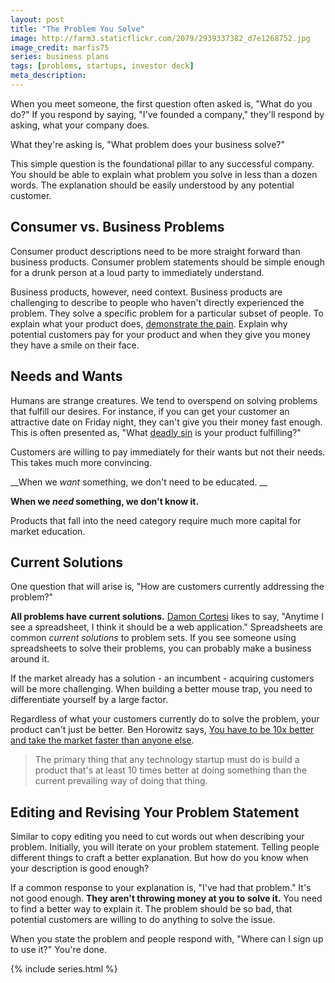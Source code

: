 ```yaml
---
layout: post
title: "The Problem You Solve"
image: http://farm3.staticflickr.com/2079/2939337382_d7e1268752.jpg
image_credit: marfis75
series: business plans
tags: [problems, startups, investor deck]
meta_description: 
---
```


When you meet someone, the first question often asked is, "What do you do?" If you respond by saying, "I've founded a company," they'll respond by asking, what your company does.

What they're asking is, "What problem does your business solve?"

This simple question is the foundational pillar to any successful company. You should be able to explain what problem you solve in less than a dozen words. The explanation should be easily understood by any potential customer. 

## Consumer vs. Business Problems
Consumer product descriptions need to be more straight forward than business products. Consumer problem statements should be simple enough for a drunk person at a loud party to immediately understand.

Business products, however, need context. Business products are challenging to describe to people who haven't directly experienced the problem. They solve a specific problem for a particular subset of people. To explain what your product does, [demonstrate the pain][4]. Explain why potential customers pay for your product and when they give you money they have a smile on their face.

## Needs and Wants
Humans are strange creatures. We tend to overspend on solving problems that fulfill our desires. For instance, if you can get your customer an attractive date on Friday night, they can't give you their money fast enough. This is often presented as, "What [deadly sin][1] is your product fulfilling?"  

Customers are willing to pay immediately for their wants but not their needs. This takes much more convincing. 

__When we _want_ something, we don't need to be educated. __

__When we _need_ something, we don't know it.__

Products that fall into the need category require much more capital for market education.

## Current Solutions
One question that will arise is, "How are customers currently addressing the problem?"

__All problems have current solutions.__ [Damon Cortesi][3] likes to say, "Anytime I see a spreadsheet, I think it should be a web application." Spreadsheets are common _current solutions_ to problem sets. If you see someone using spreadsheets to solve their problems, you can probably make a business around it.

If the market already has a solution - an incumbent - acquiring customers will be more challenging. When building a better mouse trap, you need to differentiate yourself by a large factor.

Regardless of what your customers currently do to solve the problem, your product can't just be better. Ben Horowitz says, [You have to be 10x better and take the market faster than anyone else][2].

>  The primary thing that any technology startup must do is build a product that's at least 10 times better at doing something than the current prevailing way of doing that thing. 

## Editing and Revising Your Problem Statement
Similar to copy editing you need to cut words out when describing your problem. Initially, you will iterate on your problem statement. Telling people different things to craft a better explanation. But how do you know when your description is good enough? 

If a common response to your explanation is, "I've had that problem." It's not good enough. __They aren't throwing money at you to solve it.__ You need to find a better way to explain it. The problem should be so bad, that potential customers are willing to do anything to solve the issue.

When you state the problem and people respond with, "Where can I sign up to use it?" You're done. 

{% include series.html %}

[1]: http://www.foundersspace.com/business/what-are-the-seven-deadly-sins-that-vcs-keep-mentioning-all-the-time/
[2]: http://bhorowitz.com/2012/12/18/programming-your-culture/
[3]: http://www.dcortesi.com/
[4]: /2012/11/value-proposition/